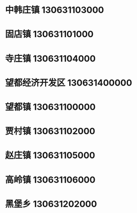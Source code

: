 # 中韩庄镇 130631103000
# 固店镇 130631101000
# 寺庄镇 130631104000
# 望都经济开发区 130631400000
# 望都镇 130631100000
# 贾村镇 130631102000
# 赵庄镇 130631105000
# 高岭镇 130631106000
# 黑堡乡 130631202000
